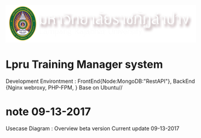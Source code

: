 
![(LPRU)](logo.png)
#                              Lpru Training Manager system


Development Environtment  : FrontEnd{Node:MongoDB:"RestAPI"}, BackEnd {Nginx webroxy, PHP-FPM, } Base on Ubuntu//
# note 09-13-2017
 Usecase Diagram : Overview beta version Current update 09-13-2017
